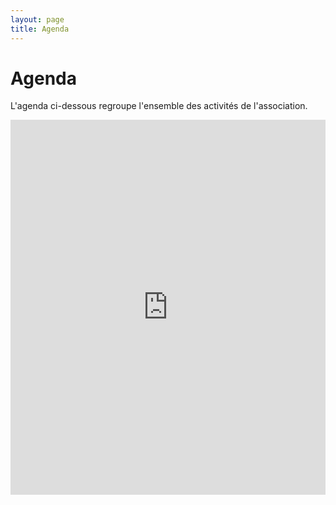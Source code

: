 ```yaml
---
layout: page
title: Agenda
---
```


# Agenda

L'agenda ci-dessous regroupe l'ensemble des activités de l'association.

<iframe src="https://calendar.google.com/calendar/embed?height=600&amp;wkst=2&amp;bgcolor=%23ffffff&amp;ctz=Europe%2FParis&amp;src=bWxhbmd1ZXM2NEBnbWFpbC5jb20&amp;src=aDBoZG44dDY1YTF2ZTluOTVhbG1lOTg4YnNAZ3JvdXAuY2FsZW5kYXIuZ29vZ2xlLmNvbQ&amp;src=bHYxcmlmYW5iZWcxazR2aDhwdmJ0dHZxNzRAZ3JvdXAuY2FsZW5kYXIuZ29vZ2xlLmNvbQ&amp;src=cDM0MDVsa2FtZGdyajAzdjlucG85bWJmM29AZ3JvdXAuY2FsZW5kYXIuZ29vZ2xlLmNvbQ&amp;src=OXNsNGQxdWZxaDk0aDNodTVkb3EycmY5am9AZ3JvdXAuY2FsZW5kYXIuZ29vZ2xlLmNvbQ&amp;src=OXZhdXY5Z2FnZTU4aWE3azU5NnZmaGc2MmNAZ3JvdXAuY2FsZW5kYXIuZ29vZ2xlLmNvbQ&amp;src=NjcyN2pxcDI5ZnRjaHY0dHRkOXI1MHFlaDRAZ3JvdXAuY2FsZW5kYXIuZ29vZ2xlLmNvbQ&amp;src=YzBtY21yOGplZjZrNGI2bWtsZWtkbWoxY3NAZ3JvdXAuY2FsZW5kYXIuZ29vZ2xlLmNvbQ&amp;src=ZnIuZnJlbmNoI2hvbGlkYXlAZ3JvdXAudi5jYWxlbmRhci5nb29nbGUuY29t&amp;color=%23039BE5&amp;color=%23F4511E&amp;color=%238E24AA&amp;color=%239E69AF&amp;color=%237CB342&amp;color=%2333B679&amp;color=%230B8043&amp;color=%23A79B8E&amp;color=%23A79B8E&amp;mode=WEEK&amp;showTitle=0&amp;showPrint=0" style="border-width:0" width="100%" height="600" frameborder="0" scrolling="no"></iframe>
